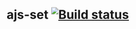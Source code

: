# ajs-set [![Build status](https://ci.appveyor.com/api/projects/status/xel5ml9y47mexrci?svg=true)](https://ci.appveyor.com/project/zarajskysam/ajs-set)
